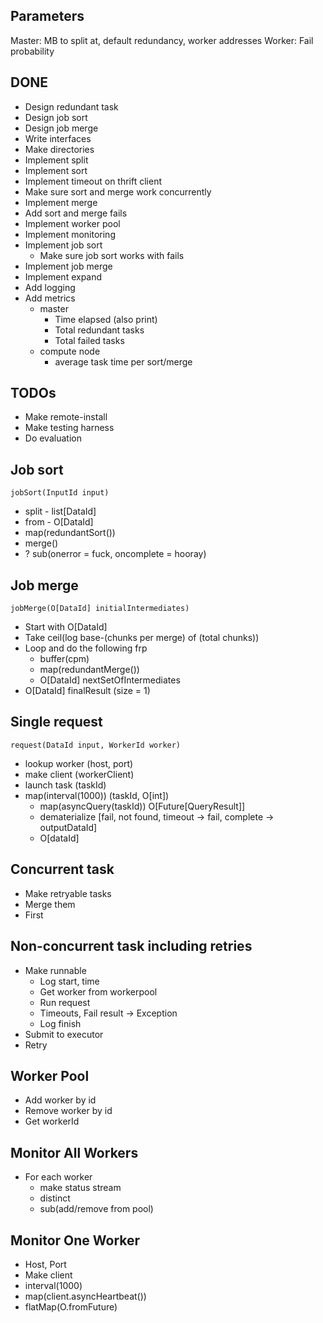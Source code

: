## Parameters

Master: MB to split at, default redundancy, worker addresses
Worker: Fail probability

## DONE

- Design redundant task
- Design job sort
- Design job merge
- Write interfaces
- Make directories
- Implement split
- Implement sort
- Implement timeout on thrift client
- Make sure sort and merge work concurrently
- Implement merge
- Add sort and merge fails
- Implement worker pool
- Implement monitoring
- Implement job sort
  - Make sure job sort works with fails
- Implement job merge
- Implement expand
- Add logging
- Add metrics
  - master
    - Time elapsed (also print)
    - Total redundant tasks
    - Total failed tasks
  - compute node
    - average task time per sort/merge

## TODOs

- Make remote-install
- Make testing harness
- Do evaluation

## Job sort

`jobSort(InputId input)`

- split - list[DataId]
- from - O[DataId]
- map(redundantSort())
- merge()
- ? sub(onerror = fuck, oncomplete = hooray)

## Job merge

`jobMerge(O[DataId] initialIntermediates)`

- Start with O[DataId]
- Take ceil(log base-(chunks per merge) of (total chunks))
- Loop and do the following frp
  - buffer(cpm)
  - map(redundantMerge())
  - O[DataId] nextSetOfIntermediates
- O[DataId] finalResult (size = 1)

## Single request

`request(DataId input, WorkerId worker)`

- lookup worker (host, port)
- make client (workerClient)
- launch task (taskId)
- map(interval(1000)) (taskId, O[int])
  - map(asyncQuery(taskId)) O[Future[QueryResult]]
  - dematerialize [fail, not found, timeout -> fail, complete -> outputDataId]
  - O[dataId]

## Concurrent task

- Make retryable tasks
- Merge them
- First

## Non-concurrent task including retries

- Make runnable
  - Log start, time
  - Get worker from workerpool
  - Run request
  - Timeouts, Fail result -> Exception
  - Log finish
- Submit to executor
- Retry

## Worker Pool

- Add worker by id
- Remove worker by id
- Get workerId

## Monitor All Workers

- For each worker
  - make status stream
  - distinct
  - sub(add/remove from pool)

## Monitor One Worker

- Host, Port
- Make client
- interval(1000)
- map(client.asyncHeartbeat())
- flatMap(O.fromFuture)

